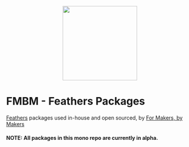 <p align="center"><img src="https://pbs.twimg.com/profile_images/1041540742940770304/Q-HPWlSn_400x400.jpg" width="200" /></p>

# FMBM - Feathers Packages

[Feathers](https://feathersjs.com/) packages used in-house and open sourced, by [For Makers, by Makers](https://fmbm.io)

#### NOTE: All packages in this mono repo are currently in alpha.
